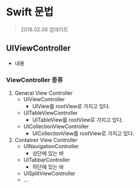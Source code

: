 # Swift 문법
> 2018.02.06 업데이트    

## UIViewController
* 내용

### ViewController 종류

1. General View Controller
    * UIViewController 
        - UIView를 rootView로 가지고 있다.
    * UITableViewController 
        - UITableView를 rootView로 가지고 있다.
    * UICollectionViewController  
        - UICollectionView를 rootView로 가지고 있다.
2. Container View Controller
    * UINavigationController
        - 상단에 있는 바
    * UITabbarController
        - 하단에 있는 바
    * UISplitViewController
    * ...